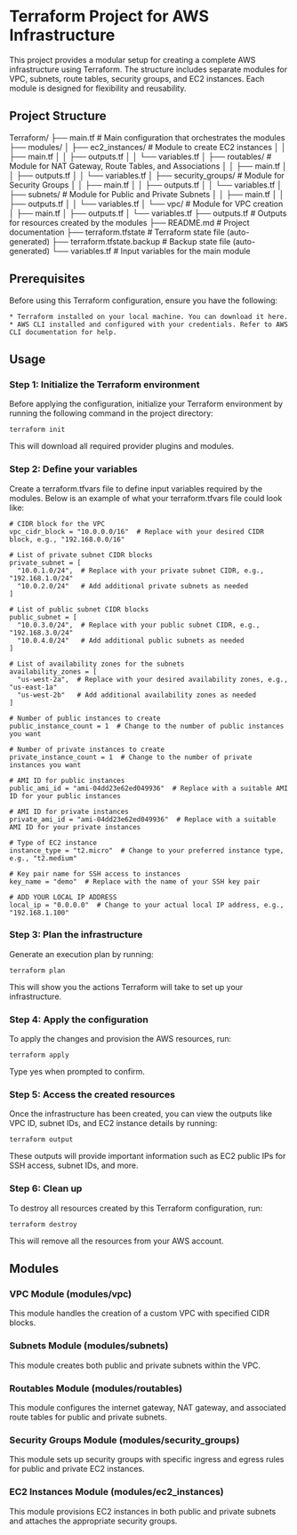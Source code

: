 # Terraform Project for AWS Infrastructure
This project provides a modular setup for creating a complete AWS infrastructure using Terraform. The structure includes separate modules for VPC, subnets, route tables, security groups, and EC2 instances. Each module is designed for flexibility and reusability.

## Project Structure
Terraform/
├── main.tf                  # Main configuration that orchestrates the modules
├── modules/
│   ├── ec2_instances/        # Module to create EC2 instances
│   │   ├── main.tf
│   │   ├── outputs.tf
│   │   └── variables.tf
│   ├── routables/            # Module for NAT Gateway, Route Tables, and Associations
│   │   ├── main.tf
│   │   ├── outputs.tf
│   │   └── variables.tf
│   ├── security_groups/       # Module for Security Groups
│   │   ├── main.tf
│   │   ├── outputs.tf
│   │   └── variables.tf
│   ├── subnets/               # Module for Public and Private Subnets
│   │   ├── main.tf
│   │   ├── outputs.tf
│   │   └── variables.tf
│   └── vpc/                   # Module for VPC creation
│       ├── main.tf
│       ├── outputs.tf
│       └── variables.tf
├── outputs.tf               # Outputs for resources created by the modules
├── README.md                # Project documentation
├── terraform.tfstate        # Terraform state file (auto-generated)
├── terraform.tfstate.backup # Backup state file (auto-generated)
└── variables.tf             # Input variables for the main module
## Prerequisites
Before using this Terraform configuration, ensure you have the following:

    * Terraform installed on your local machine. You can download it here.
    * AWS CLI installed and configured with your credentials. Refer to AWS CLI documentation for help.
## Usage
### Step 1: Initialize the Terraform environment
Before applying the configuration, initialize your Terraform environment by running the following command in the project directory:
```
terraform init
```
This will download all required provider plugins and modules.

### Step 2: Define your variables
Create a terraform.tfvars file to define input variables required by the modules. Below is an example of what your terraform.tfvars file could look like:
```
# CIDR block for the VPC
vpc_cidr_block = "10.0.0.0/16"  # Replace with your desired CIDR block, e.g., "192.168.0.0/16"

# List of private subnet CIDR blocks
private_subnet = [
  "10.0.1.0/24",  # Replace with your private subnet CIDR, e.g., "192.168.1.0/24"
  "10.0.2.0/24"   # Add additional private subnets as needed
]

# List of public subnet CIDR blocks
public_subnet = [
  "10.0.3.0/24",  # Replace with your public subnet CIDR, e.g., "192.168.3.0/24"
  "10.0.4.0/24"   # Add additional public subnets as needed
]

# List of availability zones for the subnets
availability_zones = [
  "us-west-2a",  # Replace with your desired availability zones, e.g., "us-east-1a"
  "us-west-2b"   # Add additional availability zones as needed
]

# Number of public instances to create
public_instance_count = 1  # Change to the number of public instances you want

# Number of private instances to create
private_instance_count = 1  # Change to the number of private instances you want

# AMI ID for public instances
public_ami_id = "ami-04dd23e62ed049936"  # Replace with a suitable AMI ID for your public instances

# AMI ID for private instances
private_ami_id = "ami-04dd23e62ed049936"  # Replace with a suitable AMI ID for your private instances

# Type of EC2 instance
instance_type = "t2.micro"  # Change to your preferred instance type, e.g., "t2.medium"

# Key pair name for SSH access to instances
key_name = "demo"  # Replace with the name of your SSH key pair

# ADD YOUR LOCAL IP ADDRESS
local_ip = "0.0.0.0"  # Change to your actual local IP address, e.g., "192.168.1.100"
```

### Step 3: Plan the infrastructure
Generate an execution plan by running:

```
terraform plan
```
This will show you the actions Terraform will take to set up your infrastructure.

### Step 4: Apply the configuration
To apply the changes and provision the AWS resources, run:

```
terraform apply
```

Type yes when prompted to confirm.

### Step 5: Access the created resources
Once the infrastructure has been created, you can view the outputs like VPC ID, subnet IDs, and EC2 instance details by running:

```
terraform output
```
These outputs will provide important information such as EC2 public IPs for SSH access, subnet IDs, and more.

### Step 6: Clean up
To destroy all resources created by this Terraform configuration, run:

```
terraform destroy
```
This will remove all the resources from your AWS account.

## Modules
### VPC Module (modules/vpc)
This module handles the creation of a custom VPC with specified CIDR blocks.

### Subnets Module (modules/subnets)
This module creates both public and private subnets within the VPC.

### Routables Module (modules/routables)
This module configures the internet gateway, NAT gateway, and associated route tables for public and private subnets.

### Security Groups Module (modules/security_groups)
This module sets up security groups with specific ingress and egress rules for public and private EC2 instances.

### EC2 Instances Module (modules/ec2_instances)
This module provisions EC2 instances in both public and private subnets and attaches the appropriate security groups.





